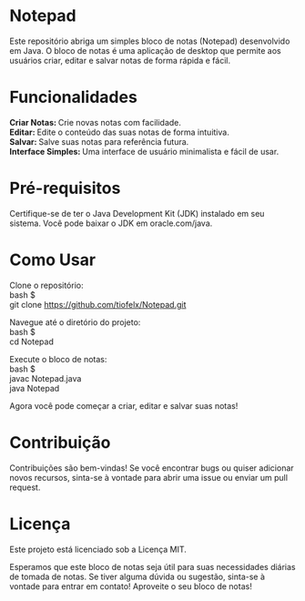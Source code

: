 # Notepad

Este repositório abriga um simples bloco de notas (Notepad) desenvolvido em Java. O bloco de notas é uma aplicação de desktop que permite aos usuários criar, editar e salvar notas de forma rápida e fácil.

# Funcionalidades
<strong>Criar Notas: </strong> Crie novas notas com facilidade. <br>
<strong>Editar: </strong> Edite o conteúdo das suas notas de forma intuitiva. <br>
<strong>Salvar: </strong> Salve suas notas para referência futura. <br>
<strong>Interface Simples: </strong> Uma interface de usuário minimalista e fácil de usar. <br>

# Pré-requisitos
Certifique-se de ter o Java Development Kit (JDK) instalado em seu sistema. Você pode baixar o JDK em oracle.com/java.

# Como Usar
Clone o repositório: <br>
bash $ <br>
git clone https://github.com/tiofelx/Notepad.git

Navegue até o diretório do projeto: <br>
bash $ <br>
cd Notepad

Execute o bloco de notas: <br>
bash $ <br>
javac Notepad.java <br>
java Notepad

Agora você pode começar a criar, editar e salvar suas notas!

# Contribuição
Contribuições são bem-vindas! Se você encontrar bugs ou quiser adicionar novos recursos, sinta-se à vontade para abrir uma issue ou enviar um pull request.

# Licença
Este projeto está licenciado sob a Licença MIT.

Esperamos que este bloco de notas seja útil para suas necessidades diárias de tomada de notas. Se tiver alguma dúvida ou sugestão, sinta-se à vontade para entrar em contato!
Aproveite o seu bloco de notas!
